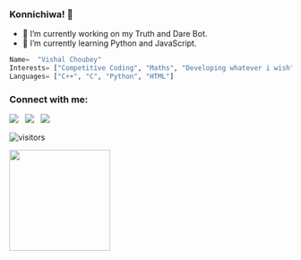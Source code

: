 ### Konnichiwa! 👋

- 🔭 I’m currently working on my Truth and Dare Bot.
- 🌱 I’m currently learning Python and JavaScript.

```python
Name=  "Vishal Choubey"
Interests= ["Competitive Coding", "Maths", "Developing whatever i wish" and "Anime"]
Languages= ["C++", "C", "Python", "HTML"]
```

### Connect with me:
<div align=left>
<a href="https://www.linkedin.com/in/vishal-choubey-786a92182" alt="Vishal Choubey | LinkedIn"><img src="https://img.icons8.com/fluent/48/000000/linkedin.png" ></a> &nbsp;
<a href="https://twitter.com/BlueFaceTantal1?s=08 " alt="@BluefaceTantal1 twitter"><img src="https://img.icons8.com/color/48/000000/twitter--v1.png" ></a> &nbsp;
<a href="https://www.instagram.com/vishal.choubey.106/ " alt="vishal.choubey.106 | Instagram"><img src="https://img.icons8.com/fluent/48/000000/instagram-new.png" ></a> &nbsp;
</div>

   

![visitors](https://visitor-badge.glitch.me/badge?page_id={VishalChoubey1019}.{github.com/VishalChoubey1019})

<img height="180em" src="https://github-readme-stats.vercel.app/api?username=VishalChoubey1019_icons=true&hide_border=true&&count_private=true&include_all_commits=true" />
<!--
**VishalChoubey1019/VishalChoubey1019** is a ✨ _special_ ✨ repository because its `README.md` (this file) appears on your GitHub profile.




